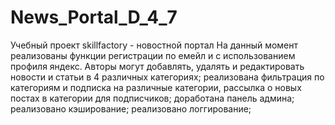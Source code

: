 # News_Portal_D_4_7
Учебный проект skillfactory - новостной портал
На данный момент реализованы функции регистрации по емейл и с использованием профиля яндекс. 
Авторы могут добавлять, удалять и редактировать новости и статьи в 4 различных категориях;
реализована фильтрация по категориям и подписка на различные категории, рассылка о новых постах в категории для подписчиков;
доработана панель админа;
реализовано кэширование;
реализовано логгирование;
